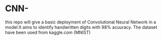 # CNN-

this repo will give a basic deployment of Convolutional Neural Network in a model.It aims to identify handwritten digits with 98% acuuracy.
The dataset have been used from kaggle.com (MNIST)
